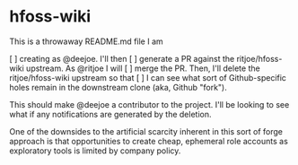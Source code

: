 # hfoss-wiki

This is a throwaway README.md file I am 

[ ] creating as @deejoe. I'll then 
[ ] generate a PR against the ritjoe/hfoss-wiki upstream. As @ritjoe I will 
[ ] merge the PR. Then, I'll delete the ritjoe/hfoss-wiki upstream so that 
[ ] I can see what sort of Github-specific holes remain in the downstream clone (aka, Github "fork").

This should make @deejoe a contributor to the project. I'll be looking to see what if any notifications are generated by the deletion.

One of the downsides to the artificial scarcity inherent in this sort of forge approach is that opportunities to create cheap, ephemeral role accounts as exploratory tools is limited by company policy.

